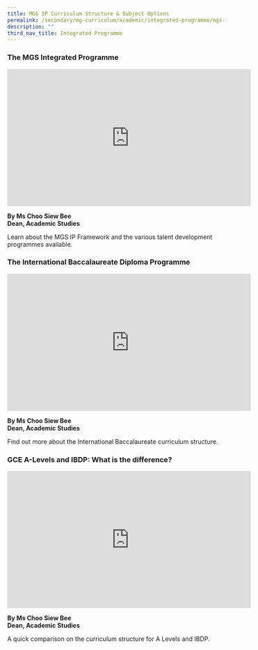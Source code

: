 ```yaml
---
title: MGS IP Curriculum Structure & Subject Options
permalink: /secondary/mg-curriculum/academic/integrated-programme/mgs-ip-curriculum-structure-n-subject-options/
description: ""
third_nav_title: Integrated Programme
---
```

### The MGS Integrated Programme

<iframe width="560" height="315" src="https://www.youtube.com/embed/BKO1KiXnm7w" title="YouTube video player" frameborder="0" allow="accelerometer; autoplay; clipboard-write; encrypted-media; gyroscope; picture-in-picture" allowfullscreen></iframe>

**By Ms Choo Siew Bee** <br>
**Dean, Academic Studies**  

Learn about the MGS IP Framework and the various talent development programmes available.

### The International Baccalaureate Diploma Programme

<iframe width="560" height="315" src="https://www.youtube.com/embed/SID5OYFAEwU" title="YouTube video player" frameborder="0" allow="accelerometer; autoplay; clipboard-write; encrypted-media; gyroscope; picture-in-picture" allowfullscreen></iframe>

**By Ms Choo Siew Bee** <br>
**Dean, Academic Studies**

Find out more about the International Baccalaureate curriculum structure.

### GCE A-Levels and IBDP: What is the difference?

<iframe width="560" height="315" src="https://www.youtube.com/embed/nwCNo06Spz0" title="YouTube video player" frameborder="0" allow="accelerometer; autoplay; clipboard-write; encrypted-media; gyroscope; picture-in-picture" allowfullscreen></iframe>

**By Ms Choo Siew Bee** <br>
**Dean, Academic Studies**

A quick comparison on the curriculum structure for A Levels and IBDP.